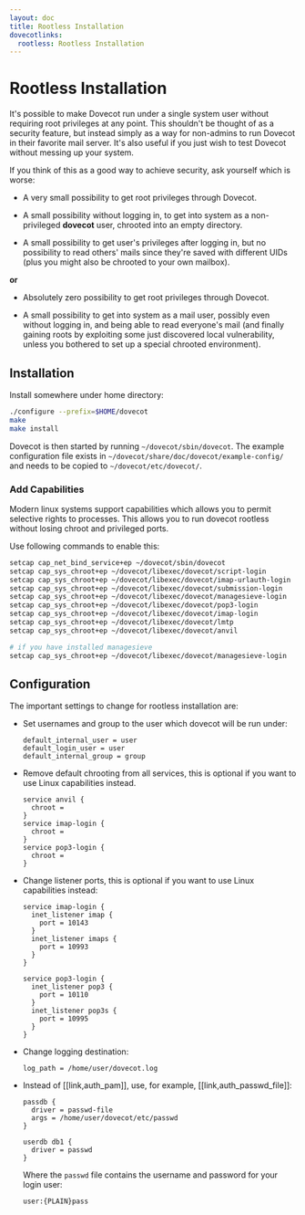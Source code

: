 ```yaml
---
layout: doc
title: Rootless Installation
dovecotlinks:
  rootless: Rootless Installation
---
```


# Rootless Installation

It's possible to make Dovecot run under a single system user without
requiring root privileges at any point. This shouldn't be thought of as
a security feature, but instead simply as a way for non-admins to run
Dovecot in their favorite mail server. It's also useful if you just wish
to test Dovecot without messing up your system.

If you think of this as a good way to achieve security, ask yourself
which is worse:

- A very small possibility to get root privileges through Dovecot.

- A small possibility without logging in, to get into system as a
  non-privileged **dovecot** user, chrooted into an empty directory.

- A small possibility to get user's privileges after logging in, but no
  possibility to read others' mails since they're saved with different
  UIDs (plus you might also be chrooted to your own mailbox).

**or**

- Absolutely zero possibility to get root privileges through Dovecot.

- A small possibility to get into system as a mail user, possibly even
  without logging in, and being able to read everyone's mail (and
  finally gaining roots by exploiting some just discovered local
  vulnerability, unless you bothered to set up a special chrooted
  environment).

## Installation

Install somewhere under home directory:

```sh
./configure --prefix=$HOME/dovecot
make
make install
```

Dovecot is then started by running `~/dovecot/sbin/dovecot`. The
example configuration file exists in
`~/dovecot/share/doc/dovecot/example-config/` and needs to be copied
to `~/dovecot/etc/dovecot/`.

### Add Capabilities

Modern linux systems support capabilities which allows you to permit
selective rights to processes. This allows you to run dovecot rootless
without losing chroot and privileged ports.

Use following commands to enable this:

```sh
setcap cap_net_bind_service+ep ~/dovecot/sbin/dovecot
setcap cap_sys_chroot+ep ~/dovecot/libexec/dovecot/script-login
setcap cap_sys_chroot+ep ~/dovecot/libexec/dovecot/imap-urlauth-login
setcap cap_sys_chroot+ep ~/dovecot/libexec/dovecot/submission-login
setcap cap_sys_chroot+ep ~/dovecot/libexec/dovecot/managesieve-login
setcap cap_sys_chroot+ep ~/dovecot/libexec/dovecot/pop3-login
setcap cap_sys_chroot+ep ~/dovecot/libexec/dovecot/imap-login
setcap cap_sys_chroot+ep ~/dovecot/libexec/dovecot/lmtp
setcap cap_sys_chroot+ep ~/dovecot/libexec/dovecot/anvil

# if you have installed managesieve
setcap cap_sys_chroot+ep ~/dovecot/libexec/dovecot/managesieve-login
```

## Configuration

The important settings to change for rootless installation are:

- Set usernames and group to the user which dovecot will be run under:

  ```
  default_internal_user = user
  default_login_user = user
  default_internal_group = group
  ```

- Remove default chrooting from all services, this is optional if you want
  to use Linux capabilities instead.

  ```
  service anvil {
    chroot =
  }
  service imap-login {
    chroot =
  }
  service pop3-login {
    chroot =
  }
  ```

- Change listener ports, this is optional if you want to use Linux
  capabilities instead:

  ```
  service imap-login {
    inet_listener imap {
      port = 10143
    }
    inet_listener imaps {
      port = 10993
    }
  }

  service pop3-login {
    inet_listener pop3 {
      port = 10110
    }
    inet_listener pop3s {
      port = 10995
    }
  }
  ```

- Change logging destination:

  ```
  log_path = /home/user/dovecot.log
  ```

- Instead of [[link,auth_pam]], use, for example, [[link,auth_passwd_file]]:

  ```
  passdb {
    driver = passwd-file
    args = /home/user/dovecot/etc/passwd
  }

  userdb db1 {
    driver = passwd
  }
  ```

  Where the `passwd` file contains the username and password for your
  login user:

  ```
  user:{PLAIN}pass
  ```
